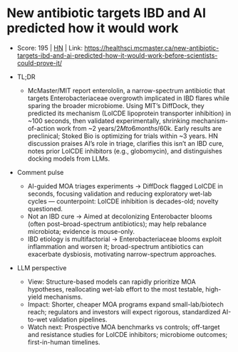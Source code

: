 # New antibiotic targets IBD and AI predicted how it would work

- Score: 195 | [HN](https://news.ycombinator.com/item?id=45469579) | Link: https://healthsci.mcmaster.ca/new-antibiotic-targets-ibd-and-ai-predicted-how-it-would-work-before-scientists-could-prove-it/

- TL;DR
    - McMaster/MIT report enterololin, a narrow-spectrum antibiotic that targets Enterobacteriaceae overgrowth implicated in IBD flares while sparing the broader microbiome. Using MIT’s DiffDock, they predicted its mechanism (LolCDE lipoprotein transporter inhibition) in ~100 seconds, then validated experimentally, shrinking mechanism-of-action work from ~2 years/$2M to 6 months/$60k. Early results are preclinical; Stoked Bio is optimizing for trials within ~3 years. HN discussion praises AI’s role in triage, clarifies this isn’t an IBD cure, notes prior LolCDE inhibitors (e.g., globomycin), and distinguishes docking models from LLMs.

- Comment pulse
    - AI-guided MOA triages experiments → DiffDock flagged LolCDE in seconds, focusing validation and reducing exploratory wet-lab cycles — counterpoint: LolCDE inhibition is decades-old; novelty questioned.
    - Not an IBD cure → Aimed at decolonizing Enterobacter blooms (often post–broad-spectrum antibiotics); may help rebalance microbiota; evidence is mouse-only.
    - IBD etiology is multifactorial → Enterobacteriaceae blooms exploit inflammation and worsen it; broad-spectrum antibiotics can exacerbate dysbiosis, motivating narrow-spectrum approaches.

- LLM perspective
    - View: Structure-based models can rapidly prioritize MOA hypotheses, reallocating wet-lab effort to the most testable, high-yield mechanisms.
    - Impact: Shorter, cheaper MOA programs expand small-lab/biotech reach; regulators and investors will expect rigorous, standardized AI-to-wet validation pipelines.
    - Watch next: Prospective MOA benchmarks vs controls; off-target and resistance studies for LolCDE inhibitors; microbiome outcomes; first-in-human timelines.
